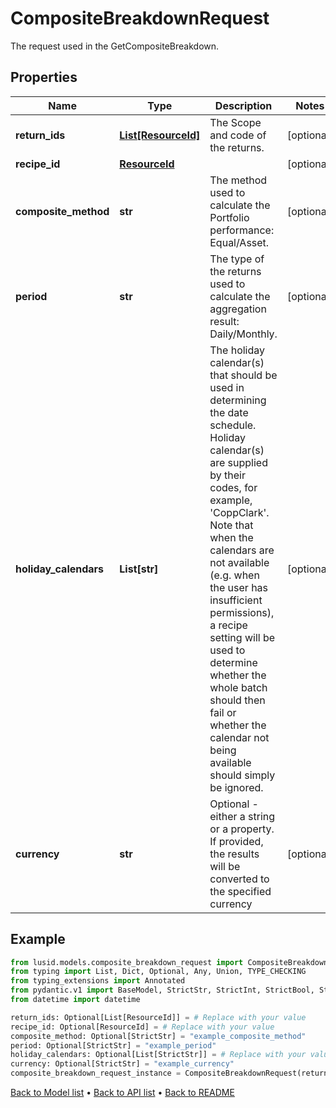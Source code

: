 # CompositeBreakdownRequest

The request used in the GetCompositeBreakdown.
## Properties
Name | Type | Description | Notes
------------ | ------------- | ------------- | -------------
**return_ids** | [**List[ResourceId]**](ResourceId.md) | The Scope and code of the returns. | [optional] 
**recipe_id** | [**ResourceId**](ResourceId.md) |  | [optional] 
**composite_method** | **str** | The method used to calculate the Portfolio performance: Equal/Asset. | [optional] 
**period** | **str** | The type of the returns used to calculate the aggregation result: Daily/Monthly. | [optional] 
**holiday_calendars** | **List[str]** | The holiday calendar(s) that should be used in determining the date schedule. Holiday calendar(s) are supplied by their codes, for example, &#39;CoppClark&#39;. Note that when the calendars are not available (e.g. when the user has insufficient permissions), a recipe setting will be used to determine whether the whole batch should then fail or whether the calendar not being available should simply be ignored. | [optional] 
**currency** | **str** | Optional - either a string or a property. If provided, the results will be converted to the specified currency | [optional] 
## Example

```python
from lusid.models.composite_breakdown_request import CompositeBreakdownRequest
from typing import List, Dict, Optional, Any, Union, TYPE_CHECKING
from typing_extensions import Annotated
from pydantic.v1 import BaseModel, StrictStr, StrictInt, StrictBool, StrictFloat, StrictBytes, Field, validator, ValidationError, conlist, constr
from datetime import datetime

return_ids: Optional[List[ResourceId]] = # Replace with your value
recipe_id: Optional[ResourceId] = # Replace with your value
composite_method: Optional[StrictStr] = "example_composite_method"
period: Optional[StrictStr] = "example_period"
holiday_calendars: Optional[List[StrictStr]] = # Replace with your value
currency: Optional[StrictStr] = "example_currency"
composite_breakdown_request_instance = CompositeBreakdownRequest(return_ids=return_ids, recipe_id=recipe_id, composite_method=composite_method, period=period, holiday_calendars=holiday_calendars, currency=currency)

```

[Back to Model list](../README.md#documentation-for-models) &#8226; [Back to API list](../README.md#documentation-for-api-endpoints) &#8226; [Back to README](../README.md)

